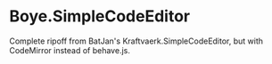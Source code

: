# Boye.SimpleCodeEditor

Complete ripoff from BatJan's Kraftvaerk.SimpleCodeEditor, but with CodeMirror instead of behave.js.

